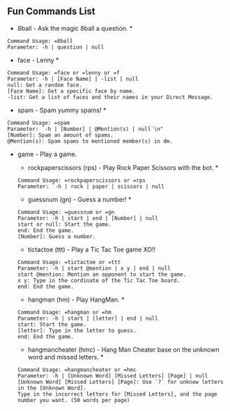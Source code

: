 ## Fun Commands List
- 8ball - Ask the magic 8ball a question. *
```Ask the Magic 8Ball a question!
Command Usage: =8ball
Parameter: -h | question | null
```

- face - Lenny * 
```This command is for... ( ͡° ͜ʖ ͡°)
Command Usage: =face or =lenny or =f
Parameter: -h | [Face Name] | -list | null
null: Get a random face.
[Face Name]: Get a specific face by name.
-list: Get a list of faces and their names in your Direct Message.
```

- spam - Spam yummy spams! *
```Spam yummy spams!
Command Usage: =spam
Parameter: `-h | [Number] | @Mention(s) | null`\n"
[Number]: Spam an amount of spams.
@Mention(s): Spam spams to mentioned member(s) in dm.
```

- game - Play a game. 
    - rockpaperscissors (rps) - Play Rock Paper Scissors with the bot. * 
    ```Play Rock Paper Scissors with the bot!
    Command Usage: =rockpaperscissors or =rps
    Parameter: `-h | rock | paper | scissors | null
    ```

    - guessnum (gn) - Guess a number! *
    ```Play Number Guessing game with the bot!
    Command Usage: =guessnum or =gn
    Parameter: -h | start | end | [Number] | null
    start or null: Start the game.
    end: End the game.
    [Number]: Guess a number.
    ```

    - tictactoe (ttt) - Play a Tic Tac Toe game XO!! 
    ```Play a Tic Tac Toe game with anyone!\n"
    Command Usage: =tictactoe or =ttt
    Parameter: -h | start @mention | x y | end | null
    start @mention: Mention an opponent to start the game.
    x y: Type in the cordinate of the Tic Tac Toe board.
    end: End the game.
    ```

    - hangman (hm) - Play HangMan. * 
    ```Play Hang Man with anyone!\n"
    Command Usage: =hangman or =hm
    Parameter: -h | start | [letter] | end | null
    start: Start the game.
    [letter]: Type in the letter to guess.
    end: End the game.
    ```

    - hangmancheater (hmc) - Hang Man Cheater base on the unknown word and missed letters. *
    ```Hang Man Cheater based on the Word Bank.
    Command Usage: =hangmancheater or =hmc
    Parameter: -h | [Unknown Word] [Missed Letters] [Page] | null
    [Unknown Word] [Missed Letters] [Page]: Use `?` for unknow letters in the [Unknown Word].
    Type in the incorrect letters for [Missed Letters], and the page number you want. (50 words per page)
```